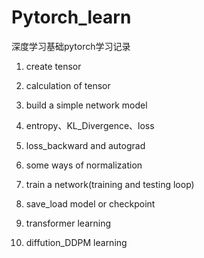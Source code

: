 # Pytorch_learn
深度学习基础pytorch学习记录

1. create tensor

2. calculation of tensor

3. build a simple network model

4. entropy、KL_Divergence、loss 

5. loss_backward and autograd

6. some ways of normalization

7. train a network(training and testing loop)

8. save_load model or checkpoint

9. transformer learning

10. diffution_DDPM learning
